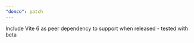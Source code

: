 ```yaml
---
"domco": patch
---
```


Include Vite 6 as peer dependency to support when released - tested with beta
